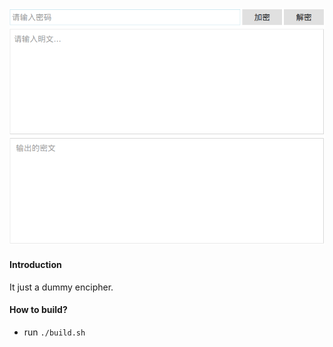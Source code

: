 ![screenshot](./screenshot/encipher.png)

#### Introduction
It just a dummy encipher.

#### How to build?
- run `./build.sh`
